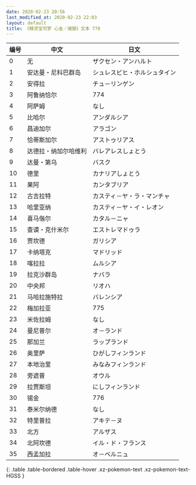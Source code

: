 ```yaml
---
date: 2020-02-23 20:56
last_modified_at: 2020-02-23 22:03
layout: default
title: 《精灵宝可梦 心金／魂银》文本 778
---
```

| 编号 | 中文 | 日文 |
| ---- | ---- | ---- |
| 0 | 无 | ザクセン・アンハルト |
| 1 | 安达曼・尼科巴群岛 | シュレスビヒ・ホルシュタイン |
| 2 | 安得拉 | チュ－リンゲン |
| 3 | 阿鲁纳恰尔 | 774 |
| 4 | 阿萨姆 | なし |
| 5 | 比哈尔 | アンダルシア |
| 6 | 昌迪加尔 | アラゴン |
| 7 | 恰蒂斯加尔 | アストゥリアス |
| 8 | 达德拉・纳加尔哈维利 | バレアレスしょとう |
| 9 | 达曼・第乌 | バスク |
| 10 | 德里 | カナリアしょとう |
| 11 | 果阿 | カンタブリア |
| 12 | 古吉拉特 | カスティ－ヤ・ラ・マンチャ |
| 13 | 哈里亚纳 | カスティ－ヤ・イ・レオン |
| 14 | 喜马偕尔 | カタル－ニャ |
| 15 | 查谟・克什米尔 | エストレマドゥラ |
| 16 | 贾坎德 | ガリシア |
| 17 | 卡纳塔克 | マドリッド |
| 18 | 喀拉拉 | ムルシア |
| 19 | 拉克沙群岛 | ナバラ |
| 20 | 中央邦 | リオハ |
| 21 | 马哈拉施特拉 | バレンシア |
| 22 | 梅加拉亚 | 775 |
| 23 | 米佐拉姆 | なし |
| 24 | 曼尼普尔 | オ－ランド |
| 25 | 那加兰 | ラップランド |
| 26 | 奥里萨 | ひがしフィンランド |
| 27 | 本地治里 | みなみフィンランド |
| 28 | 旁遮普 | オウル |
| 29 | 拉贾斯坦 | にしフィンランド |
| 30 | 锡金 | 776 |
| 31 | 泰米尔纳德 | なし |
| 32 | 特里普拉 | アキテ－ヌ |
| 33 | 北方 | アルザス |
| 34 | 北阿坎德 | イル・ド・フランス |
| 35 | 西孟加拉 | オ－ベルニュ |
{: .table .table-bordered .table-hover .xz-pokemon-text .xz-pokemon-text-HGSS }